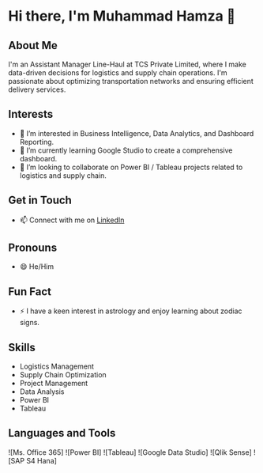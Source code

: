 # Hi there, I'm Muhammad Hamza 👋

## About Me
I'm an Assistant Manager Line-Haul at TCS Private Limited, where I make data-driven decisions for logistics and supply chain operations. I'm passionate about optimizing transportation networks and ensuring efficient delivery services.

## Interests
- 👀 I’m interested in Business Intelligence, Data Analytics, and Dashboard Reporting.
- 🌱 I’m currently learning Google Studio to create a comprehensive dashboard.
- 💞️ I’m looking to collaborate on Power BI / Tableau projects related to logistics and supply chain.

## Get in Touch
- 📫 Connect with me on [LinkedIn](https://www.linkedin.com/in/mhscmp100/)

## Pronouns
- 😄 He/Him

## Fun Fact
- ⚡ I have a keen interest in astrology and enjoy learning about zodiac signs.

## Skills
- Logistics Management
- Supply Chain Optimization
- Project Management
- Data Analysis
- Power BI
- Tableau

## Languages and Tools
![Ms. Office 365]
![Power BI]
![Tableau]
![Google Data Studio]
![Qlik Sense]
![SAP S4 Hana]

<!---
Mhamza100/Mhamza100 is a ✨ special ✨ repository because its `README.md` (this file) appears on your GitHub profile.
You can click the Preview link to take a look at your changes.
--->
